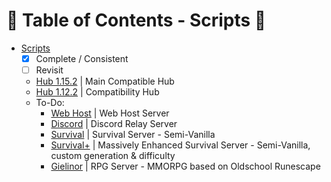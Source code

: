 # :taco: Table of Contents - Scripts :taco:
- [Scripts](../scripts/)
    - [x] Complete / Consistent
    - [ ] Revisit
    - [Hub 1.15.2](Hub%201.15.2/plugins/Denizen/scripts) | Main Compatible Hub
    - [Hub 1.12.2](Hub%201.12.2/plugins/Denizen/scripts) | Compatibility Hub
    - To-Do:
        - [Web Host]() | Web Host Server
        - [Discord]() | Discord Relay Server
        - [Survival]() | Survival Server - Semi-Vanilla
        - [Survival+]() | Massively Enhanced Survival Server - Semi-Vanilla, custom generation & difficulty
        - [Gielinor]() | RPG Server - MMORPG based on Oldschool Runescape

